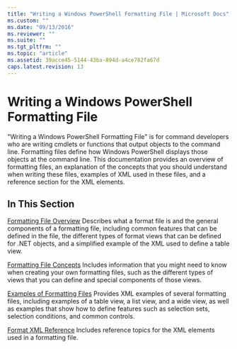 ```yaml
---
title: "Writing a Windows PowerShell Formatting File | Microsoft Docs"
ms.custom: ""
ms.date: "09/13/2016"
ms.reviewer: ""
ms.suite: ""
ms.tgt_pltfrm: ""
ms.topic: "article"
ms.assetid: 39acce45-5144-43ba-894d-a4ce782fa67d
caps.latest.revision: 13
---
```

# Writing a Windows PowerShell Formatting File

"Writing a Windows PowerShell Formatting File" is for command developers who are writing cmdlets or functions that output objects to the command line. Formatting files define how Windows PowerShell displays those objects at the command line. This documentation provides an overview of formatting files, an explanation of the concepts that you should understand when writing these files, examples of XML used in these files, and a reference section for the XML elements.

## In This Section

[Formatting File Overview](./formatting-file-overview.md)
Describes what a format file is and the general components of a formatting file, including common features that can be defined in the file, the different types of format views that can be defined for .NET objects, and a simplified example of the XML used to define a table view.

[Formatting File Concepts](./formatting-file-concepts.md)
Includes information that you might need to know when creating your own formatting files, such as the different types of views that you can define and special components of those views.

[Examples of Formatting Files](./examples-of-formatting-files.md)
Provides XML examples of several formatting files, including examples of a table view, a list view, and a wide view, as well as examples that show how to define features such as selection sets, selection conditions, and common controls.

[Format XML Reference](./format-schema-xml-reference.md)
Includes reference topics for the XML elements used in a formatting file.
